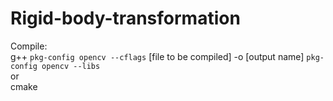# Rigid-body-transformation

Compile:   
g++ `pkg-config opencv --cflags` [file to be compiled]  -o [output name] `pkg-config opencv --libs`   
or   
cmake  
